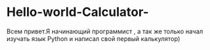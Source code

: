 # Hello-world-Calculator-
Всем привет.Я начинающий программист , а так же только начал изучать язык Python и написал свой первый калькулятор)

